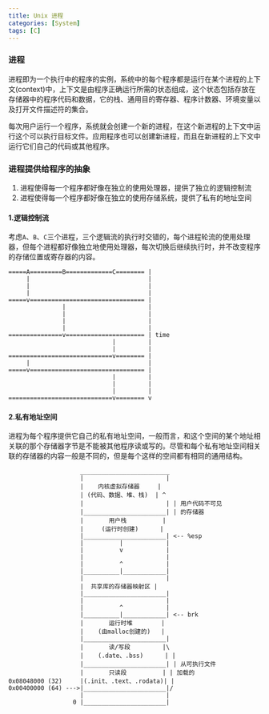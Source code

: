 ```yaml
---
title: Unix 进程
categories: [System]
tags: [C]
---
```


### 进程

进程即为一个执行中的程序的实例，系统中的每个程序都是运行在某个进程的上下文(context)中，上下文是由程序正确运行所需的状态组成，这个状态包括存放在存储器中的程序代码和数据，它的栈、通用目的寄存器、程序计数器、环境变量以及打开文件描述符的集合。

每次用户运行一个程序，系统就会创建一个新的进程，在这个新进程的上下文中运行这个可以执行目标文件。应用程序也可以创建新进程，而且在新进程的上下文中运行它们自己的代码或其他程序。

### 进程提供给程序的抽象

1. 进程使得每一个程序都好像在独立的使用处理器，提供了独立的逻辑控制流
2. 进程使得每一个程序都好像在独立的使用存储系统，提供了私有的地址空间

#### 1.逻辑控制流

考虑`A`、`B`、`C`三个进程，三个逻辑流的执行时交错的，每个进程轮流的使用处理器，但每个进程都好像独立地使用处理器，每次切换后继续执行时，并不改变程序的存储位置或寄存器的内容。

    =====A=========B=============C======== |
         |                                 |
         |                                 |
         |                                 |
    =====v================================ |
                   |                       |
                   |                       |
                   |                       |
                   |                       |
    ===============v====================== | time
                                 |         |
                                 |         |
    =============================v======== |
         |                                 |
    =====v================================ |
                                 |         |
                                 |         |
                                 |         |
    =============================v======== v

#### 2.私有地址空间

进程为每个程序提供它自己的私有地址空间，一般而言，和这个空间的某个地址相关联的那个存储器字节是不能被其他程序读或写的。尽管和每个私有地址空间相关联的存储器的内容一般是不同的，但是每个这样的空间都有相同的通用结构。

                        _________________________
                        |                       |
                        |    内核虚拟存储器     |
                        | (代码、数据、堆、栈)  | ^
                        |                       | | 用户代码不可见
                        |_______________________| | 的存储器
                        |       用户栈          |
                        |     (运行时创建)      |
                        |_______________________| <-- %esp
                        |          |            |
                        |          v            |
                        |                       |
                        |          ^            |
                        |__________|____________|
                        |                       |
                        |  共享库的存储器映射区 |
                        |_______________________|
                        |                       |
                        |          ^            |
                        |__________|____________| <-- brk
                        |       运行时堆        |
                        |    (由malloc创建的)   |
                        |_______________________|
                        |       读/写段         |\
                        |    (.date、.bss)      | |
                        |_______________________| | 从可执行文件
                        |       只读段          | | 加载的
    0x08048000 (32)     |(.init、.text、.rodata)| |
    0x00400000 (64) --->|_______________________|/
                        |                       |
                      0 |_______________________|

